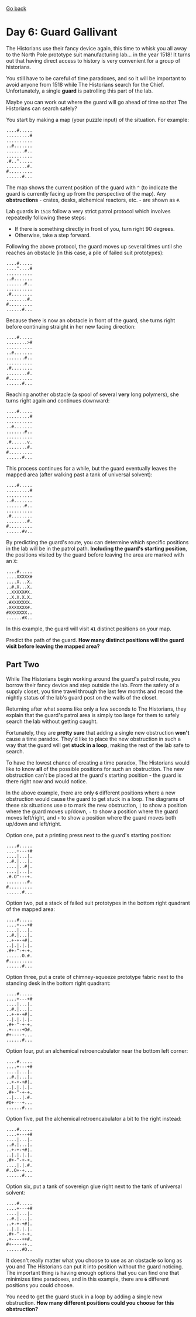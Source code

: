 [Go back](..%2FReadme.md)
# Day 6: Guard Gallivant 
The Historians use their fancy device again, this time to whisk you all 
away to the North Pole prototype suit manufacturing lab... in the year 1518! 
It turns out that having direct access to history is very convenient 
for a group of historians.

You still have to be careful of time paradoxes, and so it will be important
to avoid anyone from 1518 while The Historians search for the Chief. 
Unfortunately, a single **guard** is patrolling this part of the lab.

Maybe you can work out where the guard will go ahead of time 
so that The Historians can search safely?

You start by making a map (your puzzle input) of the situation. For example:

```
....#.....
.........#
..........
..#.......
.......#..
..........
.#..^.....
........#.
#.........
......#...
```

The map shows the current position of the guard with `^` (to indicate the guard
is currently facing up from the perspective of the map). Any **obstructions** - 
crates, desks, alchemical reactors, etc. - are shown as `#`.

Lab guards in `1518` follow a very strict patrol protocol which involves 
repeatedly following these steps:

- If there is something directly in front of you, turn right 90 degrees.
- Otherwise, take a step forward.

Following the above protocol, the guard moves up several times until 
she reaches an obstacle (in this case, a pile of failed suit prototypes):

```
....#.....
....^....#
..........
..#.......
.......#..
..........
.#........
........#.
#.........
......#...
```

Because there is now an obstacle in front of the guard, 
she turns right before continuing straight in her new facing direction:

```
....#.....
........>#
..........
..#.......
.......#..
..........
.#........
........#.
#.........
......#...
```

Reaching another obstacle (a spool of several **very** long polymers), she turns right 
again and continues downward:

```
....#.....
.........#
..........
..#.......
.......#..
..........
.#......v.
........#.
#.........
......#...
```

This process continues for a while, but the guard eventually leaves the mapped area 
(after walking past a tank of universal solvent):

```
....#.....
.........#
..........
..#.......
.......#..
..........
.#........
........#.
#.........
......#v..
```

By predicting the guard's route, you can determine which specific positions 
in the lab will be in the patrol path. **Including the guard's starting position**, 
the positions visited by the guard before leaving the area are marked with an `X`:

```
....#.....
....XXXXX#
....X...X.
..#.X...X.
..XXXXX#X.
..X.X.X.X.
.#XXXXXXX.
.XXXXXXX#.
#XXXXXXX..
......#X..
```

In this example, the guard will visit **`41`** distinct positions on your map.

Predict the path of the guard. **How many distinct positions will the guard 
visit before leaving the mapped area?**

## Part Two
While The Historians begin working around the guard's patrol route, you 
borrow their fancy device and step outside the lab. From the safety of 
a supply closet, you time travel through the last few months and record 
the nightly status of the lab's guard post on the walls of the closet.

Returning after what seems like only a few seconds to The Historians, they
explain that the guard's patrol area is simply too large for them to 
safely search the lab without getting caught.

Fortunately, they are **pretty sure** that adding a single new obstruction
**won't** cause a time paradox. They'd like to place the new obstruction 
in such a way that the guard will get **stuck in a loop**, making the rest 
of the lab safe to search.

To have the lowest chance of creating a time paradox, The Historians would 
like to know **all** of the possible positions for such an obstruction. The new 
obstruction can't be placed at the guard's starting position - the guard 
is there right now and would notice.

In the above example, there are only **`6`** different positions where a new 
obstruction would cause the guard to get stuck in a loop. The diagrams 
of these six situations use `O` to mark the new obstruction, `|` to show a 
position where the guard moves up/down, `-` to show a position where the 
guard moves left/right, and `+` to show a position where the guard moves 
both up/down and left/right.

Option one, put a printing press next to the guard's starting position:

```
....#.....
....+---+#
....|...|.
..#.|...|.
....|..#|.
....|...|.
.#.O^---+.
........#.
#.........
......#...
```

Option two, put a stack of failed suit prototypes in the bottom right quadrant of the mapped area:

```
....#.....
....+---+#
....|...|.
..#.|...|.
..+-+-+#|.
..|.|.|.|.
.#+-^-+-+.
......O.#.
#.........
......#...
```

Option three, put a crate of chimney-squeeze prototype fabric next to the standing desk in the bottom right quadrant:

```
....#.....
....+---+#
....|...|.
..#.|...|.
..+-+-+#|.
..|.|.|.|.
.#+-^-+-+.
.+----+O#.
#+----+...
......#...
```

Option four, put an alchemical retroencabulator near the bottom left corner:

```
....#.....
....+---+#
....|...|.
..#.|...|.
..+-+-+#|.
..|.|.|.|.
.#+-^-+-+.
..|...|.#.
#O+---+...
......#...
```

Option five, put the alchemical retroencabulator a bit to the right instead:

```
....#.....
....+---+#
....|...|.
..#.|...|.
..+-+-+#|.
..|.|.|.|.
.#+-^-+-+.
....|.|.#.
#..O+-+...
......#...
```

Option six, put a tank of sovereign glue right next to the tank of universal solvent:

```
....#.....
....+---+#
....|...|.
..#.|...|.
..+-+-+#|.
..|.|.|.|.
.#+-^-+-+.
.+----++#.
#+----++..
......#O..
```

It doesn't really matter what you choose to use as an obstacle so long as you and The 
Historians can put it into position without the guard noticing. The important 
thing is having enough options that you can find one that minimizes time paradoxes, 
and in this example, there are **`6`** different positions you could choose.

You need to get the guard stuck in a loop by adding a single new obstruction. 
**How many different positions could you choose for this obstruction?**